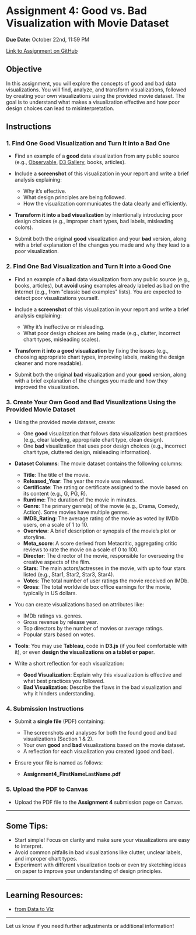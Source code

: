 # Assignment 4: Good vs. Bad Visualization with Movie Dataset
**Due Date:** October 22nd, 11:59 PM

[Link to Assignment on GitHub](https://github.com/SIAT-IAT-355/A4-Good-Bad-Vis)

## Objective
In this assignment, you will explore the concepts of good and bad data visualizations. You will find, analyze, and transform visualizations, followed by creating your own visualizations using the provided movie dataset. The goal is to understand what makes a visualization effective and how poor design choices can lead to misinterpretation.

## Instructions

### 1. Find One Good Visualization and Turn It into a Bad One
- Find an example of a **good** data visualization from any public source (e.g., [Observable](https://observablehq.com/collection/@observablehq/featured-creators), [D3 Gallery](https://observablehq.com/@d3/gallery), books, articles).
- Include a **screenshot** of this visualization in your report and write a brief analysis explaining:
  - Why it’s effective.
  - What design principles are being followed.
  - How the visualization communicates the data clearly and efficiently.

- **Transform it into a bad visualization** by intentionally introducing poor design choices (e.g., improper chart types, bad labels, misleading colors).
- Submit both the original **good** visualization and your **bad** version, along with a brief explanation of the changes you made and why they lead to a poor visualization.

### 2. Find One Bad Visualization and Turn It into a Good One
- Find an example of a **bad** data visualization from any public source (e.g., books, articles), but **avoid** using examples already labeled as bad on the internet (e.g., from "classic bad examples" lists). You are expected to detect poor visualizations yourself.
- Include a **screenshot** of this visualization in your report and write a brief analysis explaining:
  - Why it’s ineffective or misleading.
  - What poor design choices are being made (e.g., clutter, incorrect chart types, misleading scales).

- **Transform it into a good visualization** by fixing the issues (e.g., choosing appropriate chart types, improving labels, making the design cleaner and more readable).
- Submit both the original **bad** visualization and your **good** version, along with a brief explanation of the changes you made and how they improved the visualization.

### 3. Create Your Own Good and Bad Visualizations Using the Provided Movie Dataset
- Using the provided movie dataset, create:
  - One **good** visualization that follows data visualization best practices (e.g., clear labeling, appropriate chart type, clean design).
  - One **bad** visualization that uses poor design choices (e.g., incorrect chart type, cluttered design, misleading information).

- **Dataset Columns**: The movie dataset contains the following columns:
  - **Title**: The title of the movie.
  - **Released_Year**: The year the movie was released.
  - **Certificate**: The rating or certificate assigned to the movie based on its content (e.g., G, PG, R).
  - **Runtime**: The duration of the movie in minutes.
  - **Genre**: The primary genre(s) of the movie (e.g., Drama, Comedy, Action). Some movies have multiple genres.
  - **IMDB_Rating**: The average rating of the movie as voted by IMDb users, on a scale of 1 to 10.
  - **Overview**: A brief description or synopsis of the movie’s plot or storyline.
  - **Meta_score**: A score derived from Metacritic, aggregating critic reviews to rate the movie on a scale of 0 to 100.
  - **Director**: The director of the movie, responsible for overseeing the creative aspects of the film.
  - **Stars**: The main actors/actresses in the movie, with up to four stars listed (e.g., Star1, Star2, Star3, Star4).
  - **Votes**: The total number of user ratings the movie received on IMDb.
  - **Gross**: The total worldwide box office earnings for the movie, typically in US dollars.


- You can create visualizations based on attributes like:
  - IMDb ratings vs. genres.
  - Gross revenue by release year.
  - Top directors by the number of movies or average ratings.
  - Popular stars based on votes.

- **Tools**: You may use **Tableau**, code in **D3.js** (if you feel comfortable with it), or even **design the visualizations on a tablet or paper**.

- Write a short reflection for each visualization:
  - **Good Visualization**: Explain why this visualization is effective and what best practices you followed.
  - **Bad Visualization**: Describe the flaws in the bad visualization and why it hinders understanding.

### 4. Submission Instructions
- Submit a **single file** (PDF) containing:
  - The screenshots and analyses for both the found good and bad visualizations (Section 1 & 2).
  - Your own **good** and **bad** visualizations based on the movie dataset.
  - A reflection for each visualization you created (good and bad).

- Ensure your file is named as follows:
  - **Assignment4_FirstNameLastName.pdf**

### 5. Upload the PDF to Canvas
- Upload the PDF file to the **Assignment 4** submission page on Canvas.

---

## Some Tips:
- Start simple! Focus on clarity and make sure your visualizations are easy to interpret.
- Avoid common pitfalls in bad visualizations like clutter, unclear labels, and improper chart types.
- Experiment with different visualization tools or even try sketching ideas on paper to improve your understanding of design principles.

---

## Learning Resources:
- [from Data to Viz](https://www.data-to-viz.com/)
---

Let us know if you need further adjustments or additional information!
